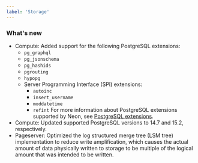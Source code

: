```yaml
---
label: 'Storage'
---
```


### What's new

- Compute: Added support for the following PostgreSQL extensions:
  - `pg_graphql`
  - `pg_jsonschema`
  - `pg_hashids`
  - `pgrouting`
  - `hypopg`
  - Server Programming Interface (SPI) extensions:
    - `autoinc`
    - `insert_username`
    - `moddatetime`
    - `refint`
    For more information about PostgreSQL extensions supported by Neon, see [PostgreSQL extensions](https://neon.tech/docs/reference/pg-extensions/).
- Compute: Updated supported PostgreSQL versions to 14.7 and 15.2, respectively.
- Pageserver: Optimized the log structured merge tree (LSM tree) implementation to reduce write amplification, which causes the actual amount of data physically written to storage to be multiple of the logical amount that was intended to be written.
